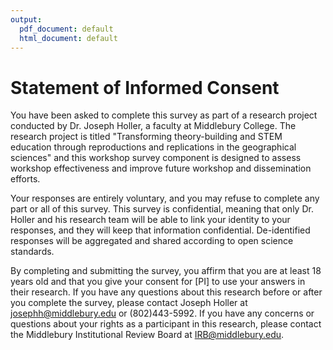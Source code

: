 ```yaml
---
output:
  pdf_document: default
  html_document: default
---
```

# Statement of Informed Consent

You have been asked to complete this survey as part of a research project conducted by Dr. Joseph Holler, a faculty at Middlebury College.
The research project is titled "Transforming theory-building and STEM education through reproductions and replications in the geographical sciences" and this workshop survey component is designed to assess workshop effectiveness and improve future workshop and dissemination efforts.

Your responses are entirely voluntary, and you may refuse to complete any part or all of this survey.
This survey is confidential, meaning that only Dr. Holler and his research team will be able to link your identity to your responses, and they will keep that information confidential.
De-identified responses will be aggregated and shared according to open science standards.

By completing and submitting the survey, you affirm that you are at least 18 years old and that you give your consent for [PI] to use your answers in their research.
If you have any questions about this research before or after you complete the survey, please contact Joseph Holler at josephh@middlebury.edu or (802)443-5992.
If you have any concerns or questions about your rights as a participant in this research, please contact the Middlebury Institutional Review Board at IRB@middlebury.edu.
